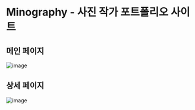 # Minography - 사진 작가 포트폴리오 사이트
## 메인 페이지
![image](https://github.com/user-attachments/assets/458b704a-9fb5-44af-9fec-e9c7886fa839)
## 상세 페이지
![image](https://github.com/user-attachments/assets/42f0a757-1d96-4333-b14c-29156fda0144)
